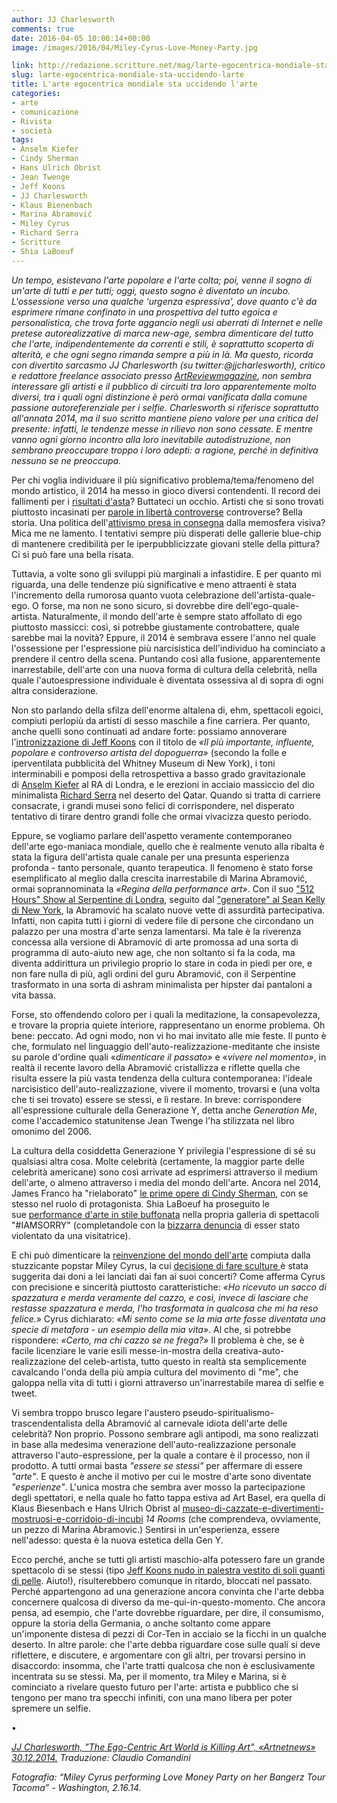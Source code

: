 ```yaml
---
author: JJ Charlesworth
comments: true
date: 2016-04-05 10:00:14+00:00
image: /images/2016/04/Miley-Cyrus-Love-Money-Party.jpg

link: http://redazione.scritture.net/mag/larte-egocentrica-mondiale-sta-uccidendo-larte/
slug: larte-egocentrica-mondiale-sta-uccidendo-larte
title: L'arte egocentrica mondiale sta uccidendo l'arte
categories:
- arte
- comunicazione
- Rivista
- società
tags:
- Anselm Kiefer
- Cindy Sherman
- Hans Ulrich Obrist
- Jean Twenge
- Jeff Koons
- JJ Charlesworth
- Klaus Bienenbach
- Marina Abramović
- Miley Cyrus
- Richard Serra
- Scritture
- Shia LaBoeuf
---
```


_Un tempo, esistevano l'arte popolare e l'arte colta; poi, venne il sogno di un'arte di tutti e per tutti; oggi, questo sogno è diventato un incubo. L'ossessione verso una qualche ‘urgenza espressiva', dove quanto c'è da esprimere rimane confinato in una prospettiva del tutto egoica e personalistica, che trova forte aggancio negli usi aberrati di Internet e nelle pretese autorealizzative di marca new-age, sembra dimenticare del tutto che l'arte, indipendentemente da correnti e stili, è soprattutto scoperta di alterità, e che ogni segno rimanda sempre a più in là. Ma questo, ricorda con divertito sarcasmo JJ Charlesworth (su twitter:@jjcharlesworth), critico e redattore freelance associato presso [ArtReviewmagazine](http://artreview.com/), non sembra interessare gli artisti e il pubblico di circuiti tra loro apparentemente molto diversi, tra i quali ogni distinzione è però ormai vanificata dalla comune passione autoreferenziale per i selfie. Charlesworth si riferisce soprattutto all'annata 2014, ma il suo scritto mantiene pieno valore per una critica del presente: infatti, le tendenze messe in rilievo non sono cessate. E mentre vanno ogni giorno incontro alla loro inevitabile autodistruzione, non sembrano preoccupare troppo i loro adepti: a ragione, perché in definitiva nessuno se ne preoccupa._



Per chi voglia individuare il più significativo problema/tema/fenomeno del mondo artistico, il 2014 ha messo in gioco diversi contendenti. Il record dei fallimenti per i [risultati d'asta](https://news.artnet.com/market/the-biggest-auction-year-ever-202520)? Buttateci un occhio. Artisti che si sono trovati piuttosto incasinati per [parole in libertà controverse](https://news.artnet.com/art-world/exhibit-b-might-be-offensive-to-some-but-thats-no-reason-to-close-it-down-113418) controverse? Bella storia. Una politica dell'[attivismo presa in consegna](https://news.artnet.com/art-world/after-ferguson-a-new-protest-cultures-challenge-to-art-194601) dalla memosfera visiva? Mica me ne lamento. I tentativi sempre più disperati delle gallerie blue-chip di mantenere credibilità per le iperpubblicizzate giovani stelle della pittura? Ci si può fare una bella risata.

Tuttavia, a volte sono gli sviluppi più marginali a infastidire. E per quanto mi riguarda, una delle tendenze più significative e meno attraenti è stata l'incremento della rumorosa quanto vuota celebrazione dell'artista-quale-ego. O forse, ma non ne sono sicuro, si dovrebbe dire dell'ego-quale-artista. Naturalmente, il mondo dell'arte è sempre stato affollato di ego piuttosto massicci: così, si potrebbe giustamente controbattere, quale sarebbe mai la novità? Eppure, il 2014 è sembrava essere l'anno nel quale l'ossessione per l'espressione più narcisistica dell'individuo ha cominciato a prendere il centro della scena. Puntando così alla fusione, apparentemente inarrestabile, dell'arte con una nuova forma di cultura della celebrità, nella quale l'autoespressione individuale è diventata ossessiva al di sopra di ogni altra considerazione.

Non sto parlando della sfilza dell'enorme altalena di, ehm, spettacoli egoici, compiuti perlopiù da artisti di sesso maschile a fine carriera. Per quanto, anche quelli sono continuati ad andare forte: possiamo annoverare l'[intronizzazione di Jeff Koons](https://news.artnet.com/art-world/strictly-critical-video-gopnik-and-viveros-faune-at-the-whitneys-koons-retrospective-50154) con il titolo de _«Il più importante, influente, popolare e controverso artista del dopoguerra»_ (secondo la folle e iperventilata pubblicità del Whitney Museum di New York), i toni interminabili e pomposi della retrospettiva a basso grado gravitazionale di [Anselm Kiefer](http://www.artnet.com/artists/anselm-kiefer/) al RA di Londra, e le erezioni in acciaio massiccio del dio minimalista [Richard Serra](https://news.artnet.com/art-world/richard-serras-new-work-in-the-qatari-desert-launches-ecotourism-initiative-9247) nel deserto del Qatar. Quando si tratta di carriere consacrate, i grandi musei sono felici di corrispondere, nel disperato tentativo di tirare dentro grandi folle che ormai vivacizza questo periodo.

Eppure, se vogliamo parlare dell'aspetto veramente contemporaneo dell'arte ego-maniaca mondiale, quello che è realmente venuto alla ribalta è stata la figura dell'artista quale canale per una presunta esperienza profonda - tanto personale, quanto terapeutica. Il fenomeno è stato forse esemplificato al meglio dalla crescita inarrestabile di Marina Abramović, ormai soprannominata la _«Regina della performance art»_. Con il suo ["512 Hours" Show al Serpentine di Londra](https://news.artnet.com/people/in-london-stunt-marina-abramovic-delivers-empty-room-huh-30445), seguito dal ["generatore" al Sean Kelly di New York](https://news.artnet.com/art-world/marina-abramovic-at-sean-kelly-has-her-fame-become-an-artistic-obstacle-143848), la Abramović ha scalato nuove vette di assurdità partecipativa. Infatti, non capita tutti i giorni di vedere file di persone che circondano un palazzo per una mostra d'arte senza lamentarsi. Ma tale è la riverenza concessa alla versione di Abramović di arte promossa ad una sorta di programma di auto-aiuto new age, che non soltanto si fa la coda, ma diventa addirittura un privilegio proprio lo stare in coda in piedi per ore, e non fare nulla di più, agli ordini del guru Abramović, con il Serpentine trasformato in una sorta di ashram minimalista per hipster dai pantaloni a vita bassa.

Forse, sto offendendo coloro per i quali la meditazione, la consapevolezza, e trovare la propria quiete interiore, rappresentano un enorme problema. Oh bene: peccato. Ad ogni modo, non vi ho mai invitato alle mie feste. Il punto è che, formulato nel linguaggio dell'auto-realizzazione-meditante che insiste su parole d'ordine quali «_dimenticare il passato»_ e «_vivere nel momento»_, in realtà il recente lavoro della Abramović cristallizza e riflette quella che risulta essere la più vasta tendenza della cultura contemporanea: l'ideale narcisistico dell'auto-realizzazione, vivere il momento, trovarsi e (una volta che ti sei trovato) essere se stessi, e lì restare. In breve: corrispondere all'espressione culturale della Generazione Y, detta anche _Generation Me_, come l'accademico statunitense Jean Twenge l'ha stilizzata nel libro omonimo del 2006.

La cultura della cosiddetta Generazione Y privilegia l'espressione di sé su qualsiasi altra cosa. Molte celebrità (certamente, la maggior parte delle celebrità americane) sono così arrivate ad esprimersi attraverso il medium dell'arte, o almeno attraverso i media del mondo dell'arte. Ancora nel 2014, James Franco ha "rielaborato" [le prime opere di Cindy Sherman](https://news.artnet.com/art-world/why-james-francos-cindy-sherman-homage-at-pace-is-not-just-bad-but-offensive-11107), con se stesso nel ruolo di protagonista. Shia LaBoeuf ha proseguito le sue [performance d'arte in stile buffonata](https://news.artnet.com/art-world/shia-labeouf-participates-in-a-performance-mocking-shia-labeouf-142710) nella propria galleria di spettacoli "#IAMSORRY" (completandole con la [bizzarra denuncia](https://news.artnet.com/art-world/shia-labeouf-sexually-assaulted-during-performance-at-cohen-gallery-in-los-angeles-184488) di esser stato violentato da una visitatrice).

E chi può dimenticare la [reinvenzione del mondo dell'arte](https://news.artnet.com/people/inside-miley-cyruss-exclusive-abmb-concert-188846) compiuta dalla stuzzicante popstar Miley Cyrus, la cui [decisione di fare sculture ](https://news.artnet.com/people/miley-cyrus-makes-erotic-sculptures-95337)è stata suggerita dai doni a lei lanciati dai fan ai suoi concerti? Come afferma Cyrus con precisione e sincerità piuttosto caratteristiche: _«Ho ricevuto un sacco di spazzatura e merda veramente del cazzo, e così, invece di lasciare che restasse spazzatura e merda, l'ho trasformata in qualcosa che mi ha reso felice.»_ Cyrus dichiarato: _«Mi sento come se la mia arte fosse diventata una specie di metafora - un esempio della mia vita»_. Al che, si potrebbe rispondere: _«Certo, ma chi cazzo se ne frega?»_ Il problema è che, se è facile licenziare le varie esili messe-in-mostra della creativa-auto-realizzazione del celeb-artista, tutto questo in realtà sta semplicemente cavalcando l'onda della più ampia cultura del movimento di "me", che galoppa nella vita di tutti i giorni attraverso un'inarrestabile marea di selfie e tweet.

Vi sembra troppo brusco legare l'austero pseudo-spiritualismo-trascendentalista della Abramović al carnevale idiota dell'arte delle celebrità? Non proprio. Possono sembrare agli antipodi, ma sono realizzati in base alla medesima venerazione dell'auto-realizzazione personale attraverso l'auto-espressione, per la quale a contare è il processo, non il prodotto. A tutti ormai basta _"essere se stessi"_ per affermare di essere _"arte"_. E questo è anche il motivo per cui le mostre d'arte sono diventate _"esperienze"_. L'unica mostra che sembra aver mosso la partecipazione degli spettatori, e nella quale ho fatto tappa estiva ad Art Basel, era quella di Klaus Biesenbach e Hans Ulrich Obrist al [museo-di-cazzate-e-divertimenti-mostruosi-e-corridoio-di-incubi](https://news.artnet.com/art-world/hans-ulrich-obrist-and-klaus-biesenbach-bring-14-rooms-to-art-basel-8564) _14 Rooms_ (che comprendeva, ovviamente, un pezzo di Marina Abramovic.) Sentirsi in un'esperienza, essere nell'adesso: questa è la nuova estetica della Gen Y.

Ecco perché, anche se tutti gli artisti maschio-alfa potessero fare un grande spettacolo di se stessi (tipo [Jeff Koons nudo in palestra vestito di soli guanti di pelle](http://www.artnet.com/artists/jeff-koons/). Aiuto!), risulterebbero comunque in ritardo, bloccati nel passato. Perché appartengono ad una generazione ancora convinta che l'arte debba concernere qualcosa di diverso da me-qui-in-questo-momento. Che ancora pensa, ad esempio, che l'arte dovrebbe riguardare, per dire, il consumismo, oppure la storia della Germania, o anche soltanto come appare un'imponente distesa di pezzi di Cor-Ten in acciaio se la ficchi in un qualche deserto. In altre parole: che l'arte debba riguardare cose sulle quali si deve riflettere, e discutere, e argomentare con gli altri, per trovarsi persino in disaccordo: insomma, che l'arte tratti qualcosa che non è esclusivamente incentrata su se stessi. Ma, per il momento, tra Miley e Marina, si è cominciato a rivelare questo futuro per l'arte: artista e pubblico che si tengono per mano tra specchi infiniti, con una mano libera per poter spremere un selfie.

•

_[JJ Charlesworth, "The Ego-Centric Art World is Killing Art", «Artnetnews» 30.12.2014.](https://news.artnet.com/exhibitions/the-ego-centric-art-world-is-killing-art-197530)_
_Traduzione: Claudio Comandini_

_Fotografia: “Miley Cyrus performing Love Money Party on her Bangerz Tour Tacoma” - Washington, 2.16.14._
